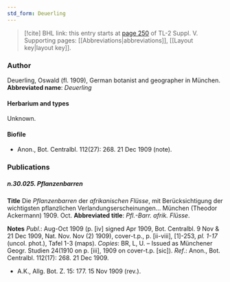 ```yaml
---
std_form: Deuerling
---
```


> [!cite] BHL link: this entry starts at [page 250](https://www.biodiversitylibrary.org/page/33259296) of TL-2 Suppl. V.
> Supporting pages: [[Abbreviations|abbreviations]], [[Layout key|layout key]].

### Author

Deuerling, Oswald (fl. 1909), German botanist and geographer in München. 
**Abbreviated name**: *Deuerling*

#### Herbarium and types

Unknown.

#### Biofile

- Anon., Bot. Centralbl. 112(27): 268. 21 Dec 1909 (note).

### Publications

##### n.30.025. Pflanzenbarren

**Title**
Die *Pflanzenbarren* der *afrikanischen Flüsse*, mit Berücksichtigung der wichtigsten pflanzlichen Verlandungserscheinungen... München (Theodor Ackermann) 1909. Oct.
**Abbreviated title**: *Pfl.-Barr. afrik. Flüsse*.

**Notes**
*Publ*.: Aug-Oct 1909 (p. \[iv\] signed Apr 1909, Bot. Centralbl. 9 Nov & 21 Dec 1909, Nat. Nov. Nov (2) 1909), cover-t.p., p. \[ii-viii\], \[1\]-253, *pl. 1-17* (uncol. phot.), Tafel 1-3 (maps).
*Copies*: BR, L, U. – Issued as Münchener Geogr. Studien 24(1910 on p. \[iii\], 1909 on cover-t.p. \[sic\]).
*Ref*.: Anon., Bot. Centralbl. 112(17): 268. 21 Dec 1909.
- A.K., Allg. Bot. Z. 15: 177. 15 Nov 1909 (rev.).

